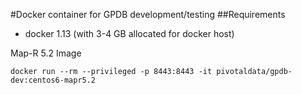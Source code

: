#Docker container for GPDB development/testing
##Requirements

- docker 1.13 (with 3-4 GB allocated for docker host)

Map-R 5.2 Image
```
docker run --rm --privileged -p 8443:8443 -it pivotaldata/gpdb-dev:centos6-mapr5.2
```